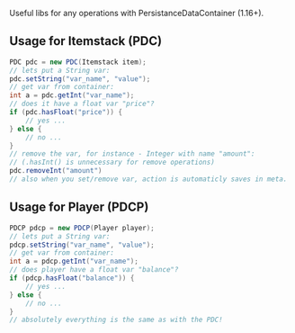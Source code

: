 Useful libs for any operations with PersistanceDataContainer (1.16+).
## Usage for Itemstack (PDC)

```java
PDC pdc = new PDC(Itemstack item);
// lets put a String var:
pdc.setString("var_name", "value");
// get var from container:
int a = pdc.getInt("var_name");
// does it have a float var "price"?
if (pdc.hasFloat("price")) {
    // yes ...
} else {
    // no ...
}
// remove the var, for instance - Integer with name "amount":
// (.hasInt() is unnecessary for remove operations)
pdc.removeInt("amount")
// also when you set/remove var, action is automaticly saves in meta.
```

## Usage for Player (PDCP)

```java
PDCP pdcp = new PDCP(Player player);
// lets put a String var:
pdcp.setString("var_name", "value");
// get var from container:
int a = pdcp.getInt("var_name");
// does player have a float var "balance"?
if (pdcp.hasFloat("balance")) {
    // yes ...
} else {
    // no ...
}
// absolutely everything is the same as with the PDC!
```
